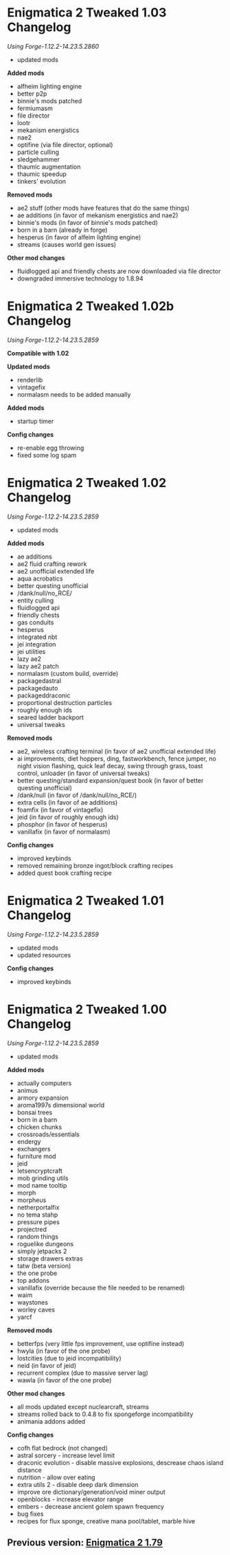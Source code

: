 # Enigmatica 2 Tweaked 1.03 Changelog

*Using Forge-1.12.2-14.23.5.2860*

- updated mods

**Added mods**

- alfheim lighting engine
- better p2p
- binnie's mods patched
- fermiumasm
- file director
- lootr
- mekanism energistics
- nae2
- optifine (via file director, optional)
- particle culling
- sledgehammer
- thaumic augmentation
- thaumic speedup
- tinkers' evolution

**Removed mods**

- ae2 stuff (other mods have features that do the same things)
- ae additions (in favor of mekanism energistics and nae2)
- binnie's mods (in favor of binnie's mods patched)
- born in a barn (already in forge)
- hesperus (in favor of alfeim lighting engine)
- streams (causes world gen issues)

**Other mod changes**

- fluidlogged api and friendly chests are now downloaded via file director
- downgraded immersive technology to 1.8.94



# Enigmatica 2 Tweaked 1.02b Changelog

*Using Forge-1.12.2-14.23.5.2859*

**Compatible with 1.02**

**Updated mods**

- renderlib
- vintagefix
- normalasm needs to be added manually

**Added mods**

- startup timer

**Config changes**

- re-enable egg throwing
- fixed some log spam



# Enigmatica 2 Tweaked 1.02 Changelog

*Using Forge-1.12.2-14.23.5.2859*

- updated mods

**Added mods**

- ae additions
- ae2 fluid crafting rework
- ae2 unofficial extended life
- aqua acrobatics
- better questing unofficial
- /dank/null/no_RCE/
- entity culling
- fluidlogged api
- friendly chests
- gas conduits
- hesperus
- integrated nbt
- jei integration
- jei utilities
- lazy ae2
- lazy ae2 patch
- normalasm (custom build, override)
- packagedastral
- packagedauto
- packageddraconic
- proportional destruction particles
- roughly enough ids
- seared ladder backport
- universal tweaks

**Removed mods**

- ae2, wireless crafting terminal (in favor of ae2 unofficial extended life)
- ai improvements, diet hoppers, ding, fastworkbench, fence jumper, no night vision flashing, quick leaf decay, swing through grass, toast control, unloader (in favor of universal tweaks)
- better questing/standard expansion/quest book (in favor of better questing unofficial)
- /dank/null (in favor of /dank/null/no_RCE/)
- extra cells (in favor of ae additions)
- foamfix (in favor of vintagefix)
- jeid (in favor of roughly enough ids)
- phosphor (in favor of hesperus)
- vanillafix (in favor of normalasm)

**Config changes**

- improved keybinds
- removed remaining bronze ingot/block crafting recipes
- added quest book crafting recipe



# Enigmatica 2 Tweaked 1.01 Changelog

*Using Forge-1.12.2-14.23.5.2859*

- updated mods
- updated resources

**Config changes**

- improved keybinds



# Enigmatica 2 Tweaked 1.00 Changelog

*Using Forge-1.12.2-14.23.5.2859*

- updated mods

**Added mods**

- actually computers
- animus
- armory expansion
- aroma1997s dimensional world
- bonsai trees
- born in a barn
- chicken chunks
- crossroads/essentials
- endergy
- exchangers
- furniture mod
- jeid
- letsencryptcraft
- mob grinding utils
- mod name tooltip
- morph
- morpheus
- netherportalfix
- no tema stahp
- pressure pipes
- projectred
- random things
- roguelike dungeons
- simply jetpacks 2
- storage drawers extras
- tatw (beta version)
- the one probe
- top addons
- vanillafix (override because the file needed to be renamed)
- waim
- waystones
- worley caves
- yarcf

**Removed mods**

- betterfps (very little fps improvement, use optifine instead)
- hwyla (in favor of the one probe)
- lostcities (due to jeid incompatibility)
- neid (in favor of jeid)
- recurrent complex (due to massive server lag)
- wawla (in favor of the one probe)

**Other mod changes**

- all mods updated except nuclearcraft, streams
- streams rolled back to 0.4.8 to fix spongeforge incompatibility
- animania addons added

**Config changes**

- cofh flat bedrock (not changed)
- astral sorcery - increase level limit
- draconic evolution - disable massive explosions, descrease chaos island distance
- nutrition - allow over eating
- extra utils 2 - disable deep dark dimension
- improve ore dictionary/generation/void miner output
- openblocks - increase elevator range
- embers - decrease ancient golem spawn frequency
- bug fixes
- recipes for flux sponge, creative mana pool/tablet, marble hive



## Previous version: [Enigmatica 2 1.79](CHANGELOG_E2.md)
